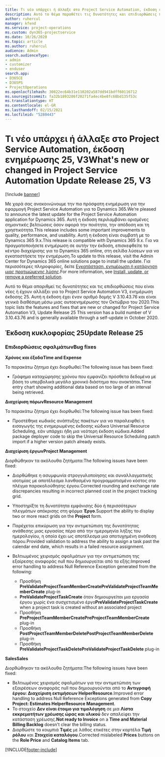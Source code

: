 ```yaml
---
title: Τι νέο υπάρχει ή άλλαξε στο Project Service Automation, έκδοση ενημέρωσης 25, V3
description: Αυτό το θέμα παραθέτει τις δυνατότητες και επιδιορθώσεις που είναι διαθέσιμες στο Project Service Automation, έκδοση ενημέρωσης 25, V3.
author: ruhercul
manager: kfend
ms.service: project-operations
ms.custom: dyn365-projectservice
ms.date: 10/26/2020
ms.topic: article
ms.author: ruhercul
audience: Admin
search.audienceType:
- admin
- customizer
- enduser
search.app:
- D365CE
- D365PS
- ProjectOperations
ms.openlocfilehash: 30822ec64b31e110202a587dd941bdff60116712
ms.sourcegitcommit: fa32b1893286f20271fa4ec4be8fc68bd135f53c
ms.translationtype: HT
ms.contentlocale: el-GR
ms.lasthandoff: 02/15/2021
ms.locfileid: "5280443"
---
```

# <a name="whats-new-or-changed-in-project-service-automation-update-release-25-v3"></a><span data-ttu-id="9a7f0-103">Τι νέο υπάρχει ή άλλαξε στο Project Service Automation, έκδοση ενημέρωσης 25, V3</span><span class="sxs-lookup"><span data-stu-id="9a7f0-103">What's new or changed in Project Service Automation Update Release 25, V3</span></span>

[!include [banner](../includes/psa-now-project-operations.md)]

<span data-ttu-id="9a7f0-104">Με χαρά σας ανακοινώνουμε την πιο πρόσφατη ενημέρωση για την εφαρμογή Project Service Automation για το Dynamics 365.</span><span class="sxs-lookup"><span data-stu-id="9a7f0-104">We’re pleased to announce the latest update for the Project Service Automation application for Dynamics 365.</span></span> <span data-ttu-id="9a7f0-105">Αυτή η έκδοση περιλαμβάνει ορισμένες σημαντικές βελτιώσεις όσον αφορά την ποιότητα, την απόδοση και τη χρηστικότητα.</span><span class="sxs-lookup"><span data-stu-id="9a7f0-105">This release includes some important improvements to quality, performance, and usability.</span></span> <span data-ttu-id="9a7f0-106">Αυτή η έκδοση είναι συμβατή με το Dynamics 365 9.x.</span><span class="sxs-lookup"><span data-stu-id="9a7f0-106">This release is compatible with Dynamics 365 9.x.</span></span> <span data-ttu-id="9a7f0-107">Για να πραγματοποιήσετε ενημέρωση σε αυτήν την έκδοση, επισκεφθείτε το κέντρο διαχείρισης για το Dynamics 365 online, στη σελίδα λύσεων για να εγκαταστήσετε την ενημέρωση.</span><span class="sxs-lookup"><span data-stu-id="9a7f0-107">To update to this release, visit the Admin Center for Dynamics 365 online solutions page to install the update.</span></span> <span data-ttu-id="9a7f0-108">Για περισσότερες πληροφορίες, δείτε [Εγκατάσταση, ενημέρωση ή κατάργηση μιας προτιμώμενης λύσης](https://docs.microsoft.com/power-platform/admin/install-remove-preferred-solution).</span><span class="sxs-lookup"><span data-stu-id="9a7f0-108">For more information, see [Install, update, or remove a preferred solution](https://docs.microsoft.com/power-platform/admin/install-remove-preferred-solution).</span></span>

<span data-ttu-id="9a7f0-109">Αυτό το θέμα απαριθμεί τις δυνατότητες και τις επιδιορθώσεις που είναι νέες ή έχουν αλλάξει για το Project Service Automation V3, ενημέρωση έκδοσης 25. Αυτή η έκδοση έχει έναν αριθμό δομής V 3.10.43.76 και είναι γενικά διαθέσιμη μέσω μιας αυτοενημέρωσης τον Οκτώβριο του 2020.</span><span class="sxs-lookup"><span data-stu-id="9a7f0-109">This topic lists the features and fixes that are new or changed for Project Service Automation V3, Update Release 25 This version has a build number of V 3.10.43.76 and is generally available through a self-update in October 2020.</span></span>

## <a name="update-release-25"></a><span data-ttu-id="9a7f0-110">Έκδοση κυκλοφορίας 25</span><span class="sxs-lookup"><span data-stu-id="9a7f0-110">Update Release 25</span></span>

### <a name="bug-fixes"></a><span data-ttu-id="9a7f0-111">Επιδιορθώσεις σφαλμάτων</span><span class="sxs-lookup"><span data-stu-id="9a7f0-111">Bug fixes</span></span>

<span data-ttu-id="9a7f0-112">**Χρόνος και έξοδα**</span><span class="sxs-lookup"><span data-stu-id="9a7f0-112">**Time and Expense**</span></span>

<span data-ttu-id="9a7f0-113">Το παρακάτω ζήτημα έχει διορθωθεί:</span><span class="sxs-lookup"><span data-stu-id="9a7f0-113">The following issue has been fixed:</span></span>

- <span data-ttu-id="9a7f0-114">Γράφημα καταχώρησης χρόνου που εμφανίζει πρόσθετα δεδομένα με βάση το υπερβολικά μεγάλο χρονικό διάστημα που ανακτάται.</span><span class="sxs-lookup"><span data-stu-id="9a7f0-114">Time entry chart showing additional data based on too large of an interval being retrieved.</span></span>

<span data-ttu-id="9a7f0-115">**Διαχείριση πόρων**</span><span class="sxs-lookup"><span data-stu-id="9a7f0-115">**Resource Management**</span></span>

<span data-ttu-id="9a7f0-116">Το παρακάτω ζήτημα έχει διορθωθεί:</span><span class="sxs-lookup"><span data-stu-id="9a7f0-116">The following issue has been fixed:</span></span>

- <span data-ttu-id="9a7f0-117">Προστέθηκε κωδικός ανάπτυξης πακέτων για να παραλειφθεί η εισαγωγής της ενημερωμένης έκδοσης κώδικα Universal Resource Scheduling, εάν υπάρχει ήδη μια νεότερη έκδοση κώδικα.</span><span class="sxs-lookup"><span data-stu-id="9a7f0-117">Added package deployer code to skip the Universal Resource Scheduling patch import if a higher version patch already exists.</span></span>

<span data-ttu-id="9a7f0-118">**Διαχείριση έργων**</span><span class="sxs-lookup"><span data-stu-id="9a7f0-118">**Project Management**</span></span>

<span data-ttu-id="9a7f0-119">Διορθώθηκαν τα ακόλουθα ζητήματα:</span><span class="sxs-lookup"><span data-stu-id="9a7f0-119">The following issues have been fixed:</span></span>

- <span data-ttu-id="9a7f0-120">Διορθώθηκε η ασυμφωνία στρογγυλοποίησης και συναλλαγματικής ισοτιμίας με αποτέλεσμα λανθασμένο προγραμματισμένο κόστος στο πλέγμα παρακολούθησης έργου.</span><span class="sxs-lookup"><span data-stu-id="9a7f0-120">Corrected rounding and exchange rate discrepancies resulting in incorrect planned cost in the project tracking grid.</span></span>
- <span data-ttu-id="9a7f0-121">Υποστηρίξτε τη δυνατότητα εμφάνισης δύο ή περισσότερων πλεγμάτων απόκρισης στη φόρμα **Έργο**.</span><span class="sxs-lookup"><span data-stu-id="9a7f0-121">Support the ability to display two or more react grids on the **Project** form.</span></span>
- <span data-ttu-id="9a7f0-122">Παρέχεται επικύρωση για την αντιμετώπιση της δυνατότητας ανάθεσης μιας εργασίας πέρα από την ημερομηνία λήξης του ημερολογίου, η οποία έχει ως αποτέλεσμα μια αποτυχημένη ανάθεση πόρου.</span><span class="sxs-lookup"><span data-stu-id="9a7f0-122">Provided validation to address the ability to assign a task past the calendar end date, which results in a failed resource assignment.</span></span>
- <span data-ttu-id="9a7f0-123">Βελτιωμένος χειρισμός σφαλμάτων για την αντιμετώπιση της εξαίρεσης αναφοράς null που δημιουργείται από τα εξής:</span><span class="sxs-lookup"><span data-stu-id="9a7f0-123">Improved error handling to address Null Reference Exception generated from the following:</span></span>

    - <span data-ttu-id="9a7f0-124">Προσθήκη **PreValidateProjectTeamMemberCreate**</span><span class="sxs-lookup"><span data-stu-id="9a7f0-124">**PreValidateProjectTeamMemberCreate** plug-in</span></span>
    - <span data-ttu-id="9a7f0-125">**PreValidateProjectTaskCreate** όταν δημιουργείται μια εργασία έργου χωρίς ένα συσχετισμένο έργο</span><span class="sxs-lookup"><span data-stu-id="9a7f0-125">**PreValidateProjectTaskCreate** when a project task is created without an associated project</span></span>
    - <span data-ttu-id="9a7f0-126">Προσθήκη **PreProjectTeamMemberCreate**</span><span class="sxs-lookup"><span data-stu-id="9a7f0-126">**PreProjectTeamMemberCreate** plug-in</span></span>
    - <span data-ttu-id="9a7f0-127">Προσθήκη **PostProjectTeamMemberDelete**</span><span class="sxs-lookup"><span data-stu-id="9a7f0-127">**PostProjectTeamMemberDelete** plug-in</span></span>
    - <span data-ttu-id="9a7f0-128">Προσθήκη **PreValidateProjectTaskDelete**</span><span class="sxs-lookup"><span data-stu-id="9a7f0-128">**PreValidateProjectTaskDelete** plug-in</span></span>

<span data-ttu-id="9a7f0-129">**Sales**</span><span class="sxs-lookup"><span data-stu-id="9a7f0-129">**Sales**</span></span>

<span data-ttu-id="9a7f0-130">Διορθώθηκαν τα ακόλουθα ζητήματα:</span><span class="sxs-lookup"><span data-stu-id="9a7f0-130">The following issues have been fixed:</span></span>

- <span data-ttu-id="9a7f0-131">Βελτιωμένος χειρισμός σφαλμάτων για την αντιμετώπιση των εξαιρέσεων αναφοράς null που δημιουργούνται από το **Αντιγραφή έργου: Διαχείριση εκτιμήσεων HelperResource**.</span><span class="sxs-lookup"><span data-stu-id="9a7f0-131">Improved error handling to address Null Reference Exceptions generated from **Copy Project: Estimates HelperResource Management**.</span></span>
- <span data-ttu-id="9a7f0-132">Το στοιχείο **Δεν είναι έτοιμο για τιμολόγηση** σε μια **Λίστα εκκρεμοτήτων χρέωσης ώρας και υλικού** δεν απαλείφει την κατάσταση χρέωσης.</span><span class="sxs-lookup"><span data-stu-id="9a7f0-132">**Not ready to Invoice** on a **Time and Material Billing Backlog** doesn't clear the billing status.</span></span>
- <span data-ttu-id="9a7f0-133">Διορθώστε τα κουμπιά **Τιμές** με λάθος ετικέτες στην καρτέλα **Τιμή ρόλου** και **Στοιχεία καταλόγου**.</span><span class="sxs-lookup"><span data-stu-id="9a7f0-133">Corrected mislabeled **Prices** buttons on the **Role Price** and **Catalog Items** tab.</span></span>


[!INCLUDE[footer-include](../includes/footer-banner.md)]